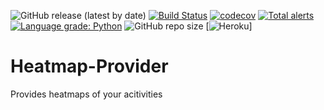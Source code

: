 ![GitHub release (latest by date)](https://img.shields.io/github/v/release/Segelzwerg/Heatmap-Provider) [![Build Status](https://travis-ci.org/Segelzwerg/Heatmap-Provider.svg?branch=master)](https://travis-ci.org/Segelzwerg/Heatmap-Provider) [![codecov](https://codecov.io/gh/Segelzwerg/Heatmap-Provider/branch/master/graph/badge.svg)](https://codecov.io/gh/Segelzwerg/Heatmap-Provider) [![Total alerts](https://img.shields.io/lgtm/alerts/g/Segelzwerg/Heatmap-Provider.svg?logo=lgtm&logoWidth=18)](https://lgtm.com/projects/g/Segelzwerg/Heatmap-Provider/alerts/) [![Language grade: Python](https://img.shields.io/lgtm/grade/python/g/Segelzwerg/Heatmap-Provider.svg?logo=lgtm&logoWidth=18)](https://lgtm.com/projects/g/Segelzwerg/Heatmap-Provider/context:python) ![GitHub repo size](https://img.shields.io/github/repo-size/Segelzwerg/Heatmap-Provider) [![Heroku](https://heroku-badge.herokuapp.com/?app=heroku-badge)]

# Heatmap-Provider
Provides heatmaps of your acitivities
